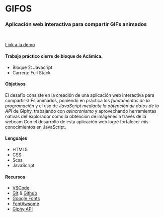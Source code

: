 # GIFOS

### Aplicación web interactiva para compartir GIFs animados
<br>

[Link a la demo](https://leofu99.github.io/gifos/)

#### Trabajo práctico cierre de bloque de Acámica.

* Bloque 2: Javacript
* Carrera: Full Stack

#### Objetivos
El desafío consiste en la creación de una aplicación web interactiva para compartir GIFs animados, poniendo en práctica los _fundamentos de la programación_ y el uso de _JavaScript mediante la obtención de datos de la API_ de Giphy, trabajando con _asincronismo_ y aprovechando herramientas nativas del explorador como la obtención de imágenes a través de la webcam
Con el desarrollo de esta aplicación web logré fortalecer mis conocimientos en JavaScript.

#### Lenguajes
* HTML5
* CSS
* Scss
* JavaScript

#### Recursos
* [VSCode](https://code.visualstudio.com/)
* [Git](https://git-scm.com/) & [Github](https://github.com/)
* [Google Fonts](https://fonts.google.com/)
* [FontAwsome](https://fontawesome.com/)
* [Giphy API](https://developers.giphy.com/)







